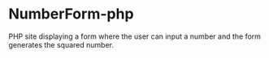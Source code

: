 # NumberForm-php
PHP site displaying a form where the user can input a number and the form generates the squared number.
